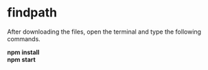 # findpath

After downloading the files, open the terminal and type the following commands.

<b>npm install</b> </br>
<b>npm start</b>
